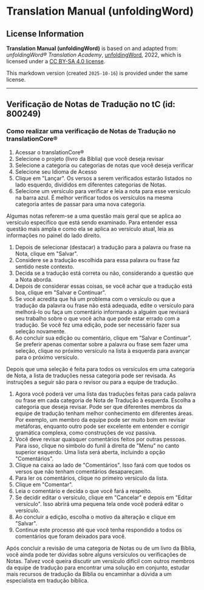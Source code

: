 # Translation Manual (unfoldingWord)

## License Information

**Translation Manual (unfoldingWord)** is based on and adapted from: _unfoldingWord® Translation Academy_, [unfoldingWord](https://unfoldingword.org/utw), 2022, which is licensed under a [CC BY-SA 4.0 license](https://creativecommons.org/licenses/by-sa/4.0/legalcode.en).

This markdown version (created `2025-10-16`) is provided under the same license.



--------------------------------

## Verificação de Notas de Tradução no tC (id: 800249)

### Como realizar uma verificação de Notas de Tradução no translationCore®

1. Acessar o translationCore®
2. Selecione o projeto (livro da Bíblia) que você deseja revisar
3. Selecione a categoria ou categorias de notas que você deseja verificar
4. Selecione seu Idioma de Acesso
5. Clique em "Lançar". Os versos a serem verificados estarão listados no lado esquerdo, divididos em diferentes categorias de Notas.
6. Selecione um versículo para verificar e leia a nota para esse versículo na barra azul. É melhor verificar todos os versículos na mesma categoria antes de passar para uma nova categoria.

Algumas notas referem\-se a uma questão mais geral que se aplica ao versículo específico que está sendo examinado. Para entender essa questão mais ampla e como ela se aplica ao versículo atual, leia as informações no painel do lado direito.

1. Depois de selecionar (destacar) a tradução para a palavra ou frase na Nota, clique em "Salvar".
2. Considere se a tradução escolhida para essa palavra ou frase faz sentido neste contexto.
3. Decida se a tradução está correta ou não, considerando a questão que a Nota aborda.
4. Depois de considerar essas coisas, se você achar que a tradução está boa, clique em "Salvar e Continuar".
5. Se você acredita que há um problema com o versículo ou que a tradução da palavra ou frase não está adequada, edite o versículo para melhorá\-lo ou faça um comentário informando a alguém que revisará seu trabalho sobre o que você acha que pode estar errado com a tradução. Se você fez uma edição, pode ser necessário fazer sua seleção novamente.
6. Ao concluir sua edição ou comentário, clique em “Salvar e Continuar”. Se preferir apenas comentar sobre a palavra ou frase sem fazer uma seleção, clique no próximo versículo na lista à esquerda para avançar para o próximo versículo.

Depois que uma seleção é feita para todos os versículos em uma categoria de Nota, a lista de traduções nessa categoria pode ser revisada. As instruções a seguir são para o revisor ou para a equipe de tradução.

1. Agora você poderá ver uma lista das traduções feitas para cada palavra ou frase em cada categoria de Nota de Tradução à esquerda. Escolha a categoria que deseja revisar. Pode ser que diferentes membros da equipe de tradução tenham melhor conhecimento em diferentes áreas. Por exemplo, um membro da equipe pode ser muito bom em revisar metáforas, enquanto outro pode ser excelente em entender e corrigir gramática complexa, como construções de voz passiva.
2. Você deve revisar quaisquer comentários feitos por outras pessoas. Para isso, clique no símbolo do funil à direita de "Menu" no canto superior esquerdo. Uma lista será aberta, incluindo a opção "Comentários".
3. Clique na caixa ao lado de "Comentários". Isso fará com que todos os versos que não tenham comentários desapareçam.
4. Para ler os comentários, clique no primeiro versículo da lista.
5. Clique em "Comentar".
6. Leia o comentário e decida o que você fará a respeito.
7. Se decidir editar o versículo, clique em "Cancelar" e depois em "Editar versículo". Isso abrirá uma pequena tela onde você poderá editar o versículo.
8. Ao concluir a edição, escolha o motivo da alteração e clique em "Salvar".
9. Continue este processo até que você tenha respondido a todos os comentários que foram deixados para você.

Após concluir a revisão de uma categoria de Notas ou de um livro da Bíblia, você ainda pode ter dúvidas sobre alguns versículos ou verificações de Notas. Talvez você queira discutir um versículo difícil com outros membros da equipe de tradução para encontrar uma solução em conjunto, estudar mais recursos de tradução da Bíblia ou encaminhar a dúvida a um especialista em tradução bíblica.


